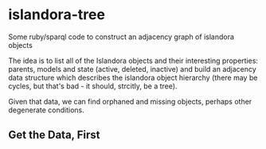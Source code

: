 # islandora-tree
Some ruby/sparql code to construct an adjacency graph of islandora objects 

The idea is to list all of the Islandora objects and their interesting properties: parents, models and state (active, deleted, inactive) and build an adjacency data structure which describes the islandora object hierarchy (there may be cycles, but that's bad - it should, strcitly,  be a tree).

Given that data, we can find orphaned and missing objects, perhaps other degenerate conditions.

## Get the Data, First

